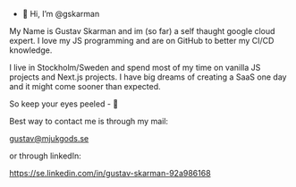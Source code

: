 - 👋 Hi, I’m @gskarman

My Name is Gustav Skarman and im (so far) a self thaught google cloud expert. I love my JS programming and are on GitHub to better my CI/CD knowledge.

I live in Stockholm/Sweden and spend most of my time on vanilla JS projects and Next.js projects. I have big dreams of creating a SaaS one day and it might come sooner than expected.

So keep your eyes peeled - 👀

Best way to contact me is through my mail:

gustav@mjukgods.se

or through linkedIn:

https://se.linkedin.com/in/gustav-skarman-92a986168

<!---
gskarman/gskarman is a ✨ special ✨ repository because its `README.md` (this file) appears on your GitHub profile.
You can click the Preview link to take a look at your changes.
--->
